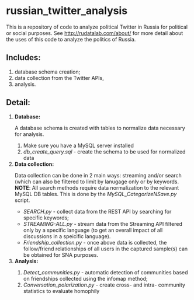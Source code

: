# russian_twitter_analysis
This is a repository of code to analyze political Twitter in Russia for political or social purposes. See http://rudatalab.com/about/ for more detail about the uses of this code to analyze the politics of Russia.

<h2>Includes:</h2>
<ol>
  <li>database schema creation;</li>
  <li>data collection from the Twitter APIs,</li>
  <li>analysis.</li>
</ol>

<h2>Detail:</h2> 
<ol>
  <li><b>Database:</b></li>
  <p>A database schema is created with tables to normalize data necessary for analysis.</p>
  <ol>
    <li>Make sure you have a MySQL server installed</li>
    <li><i>db_create_query.sql</i> - create the schema to be used for normalized data</li>
  </ol>
  <li><b>Data collection:</b></li>
  <p>Data collection can be done in 2 main ways: streaming and/or search (which can also be filtered to limit by lanugage only or by keywords. <b>NOTE</b>: All search methods require data normalization to the relevant MySQL DB tables. This is done by the <i>MySQL_CategorizeNSave.py</i> script.</p>
  <ul>
    <li><i>SEARCH.py</i> - collect data from the REST API by searching for specific keywords;</li>
    <li><i>STREAMING-ALL.py</i> - stream data from the Streaming API filtered only by a specific language (to get an overall impact of all discussions in a speicific language).</li>
    <li><i>Friendship_collection.py</i> - once above data is collected, the follow/friend relationships of all users in the captured sample(s) can be obtained for SNA purposes.</li>
  </ul>
  <li><b>Analysis:</b></li>
  <ol>
    <li><i>Detect_communities.py</i> - automatic detection of communities based on friendships collected using the infomap method;</li>
    <li><i>Conversation_polarization.py</i> - create cross- and intra- community statistics to evaluate homophily
  </ol>
</ol>

